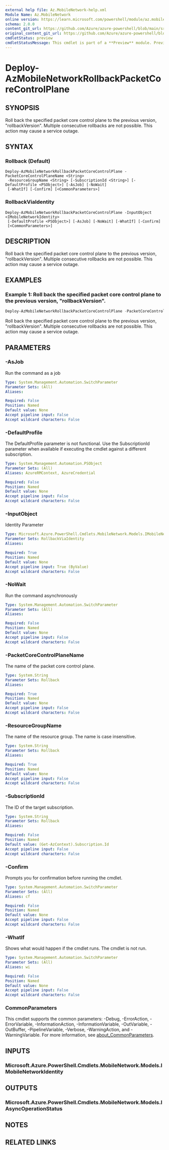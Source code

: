 ```yaml
---
external help file: Az.MobileNetwork-help.xml
Module Name: Az.MobileNetwork
online version: https://learn.microsoft.com/powershell/module/az.mobilenetwork/deploy-azmobilenetworkrollbackpacketcorecontrolplane
schema: 2.0.0
content_git_url: https://github.com/Azure/azure-powershell/blob/main/src/MobileNetwork/MobileNetwork/help/Deploy-AzMobileNetworkRollbackPacketCoreControlPlane.md
original_content_git_url: https://github.com/Azure/azure-powershell/blob/main/src/MobileNetwork/MobileNetwork/help/Deploy-AzMobileNetworkRollbackPacketCoreControlPlane.md
cmdletStatus: preview
cmdletStatusMessage: This cmdlet is part of a **Preview** module. Preview versions aren't recommended for use in production environments. For more information, see https://aka.ms/azps-refstatus.
---
```


# Deploy-AzMobileNetworkRollbackPacketCoreControlPlane

## SYNOPSIS
Roll back the specified packet core control plane to the previous version, \"rollbackVersion\".
Multiple consecutive rollbacks are not possible.
This action may cause a service outage.

## SYNTAX

### Rollback (Default)
```
Deploy-AzMobileNetworkRollbackPacketCoreControlPlane -PacketCoreControlPlaneName <String>
 -ResourceGroupName <String> [-SubscriptionId <String>] [-DefaultProfile <PSObject>] [-AsJob] [-NoWait]
 [-WhatIf] [-Confirm] [<CommonParameters>]
```

### RollbackViaIdentity
```
Deploy-AzMobileNetworkRollbackPacketCoreControlPlane -InputObject <IMobileNetworkIdentity>
 [-DefaultProfile <PSObject>] [-AsJob] [-NoWait] [-WhatIf] [-Confirm]
 [<CommonParameters>]
```

## DESCRIPTION
Roll back the specified packet core control plane to the previous version, \"rollbackVersion\".
Multiple consecutive rollbacks are not possible.
This action may cause a service outage.

## EXAMPLES

### Example 1: Roll back the specified packet core control plane to the previous version, \"rollbackVersion\".
```powershell
Deploy-AzMobileNetworkRollbackPacketCoreControlPlane -PacketCoreControlPlaneName azps-mn-pccp -ResourceGroupName azps_test_group
```

Roll back the specified packet core control plane to the previous version, \"rollbackVersion\".
Multiple consecutive rollbacks are not possible.
This action may cause a service outage.

## PARAMETERS

### -AsJob
Run the command as a job

```yaml
Type: System.Management.Automation.SwitchParameter
Parameter Sets: (All)
Aliases:

Required: False
Position: Named
Default value: None
Accept pipeline input: False
Accept wildcard characters: False
```

### -DefaultProfile
The DefaultProfile parameter is not functional.
Use the SubscriptionId parameter when available if executing the cmdlet against a different subscription.

```yaml
Type: System.Management.Automation.PSObject
Parameter Sets: (All)
Aliases: AzureRMContext, AzureCredential

Required: False
Position: Named
Default value: None
Accept pipeline input: False
Accept wildcard characters: False
```

### -InputObject
Identity Parameter

```yaml
Type: Microsoft.Azure.PowerShell.Cmdlets.MobileNetwork.Models.IMobileNetworkIdentity
Parameter Sets: RollbackViaIdentity
Aliases:

Required: True
Position: Named
Default value: None
Accept pipeline input: True (ByValue)
Accept wildcard characters: False
```

### -NoWait
Run the command asynchronously

```yaml
Type: System.Management.Automation.SwitchParameter
Parameter Sets: (All)
Aliases:

Required: False
Position: Named
Default value: None
Accept pipeline input: False
Accept wildcard characters: False
```

### -PacketCoreControlPlaneName
The name of the packet core control plane.

```yaml
Type: System.String
Parameter Sets: Rollback
Aliases:

Required: True
Position: Named
Default value: None
Accept pipeline input: False
Accept wildcard characters: False
```

### -ResourceGroupName
The name of the resource group.
The name is case insensitive.

```yaml
Type: System.String
Parameter Sets: Rollback
Aliases:

Required: True
Position: Named
Default value: None
Accept pipeline input: False
Accept wildcard characters: False
```

### -SubscriptionId
The ID of the target subscription.

```yaml
Type: System.String
Parameter Sets: Rollback
Aliases:

Required: False
Position: Named
Default value: (Get-AzContext).Subscription.Id
Accept pipeline input: False
Accept wildcard characters: False
```

### -Confirm
Prompts you for confirmation before running the cmdlet.

```yaml
Type: System.Management.Automation.SwitchParameter
Parameter Sets: (All)
Aliases: cf

Required: False
Position: Named
Default value: None
Accept pipeline input: False
Accept wildcard characters: False
```

### -WhatIf
Shows what would happen if the cmdlet runs.
The cmdlet is not run.

```yaml
Type: System.Management.Automation.SwitchParameter
Parameter Sets: (All)
Aliases: wi

Required: False
Position: Named
Default value: None
Accept pipeline input: False
Accept wildcard characters: False
```

### CommonParameters
This cmdlet supports the common parameters: -Debug, -ErrorAction, -ErrorVariable, -InformationAction, -InformationVariable, -OutVariable, -OutBuffer, -PipelineVariable, -Verbose, -WarningAction, and -WarningVariable. For more information, see [about_CommonParameters](http://go.microsoft.com/fwlink/?LinkID=113216).

## INPUTS

### Microsoft.Azure.PowerShell.Cmdlets.MobileNetwork.Models.IMobileNetworkIdentity

## OUTPUTS

### Microsoft.Azure.PowerShell.Cmdlets.MobileNetwork.Models.IAsyncOperationStatus

## NOTES

## RELATED LINKS

